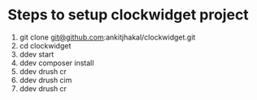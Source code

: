 # Steps to setup clockwidget project
1. git clone git@github.com:ankitjhakal/clockwidget.git
2. cd clockwidget
3. ddev start
4. ddev composer install
5. ddev drush cr
6. ddev drush cim
7. ddev drush cr
